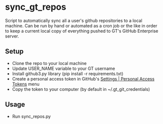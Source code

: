 sync_gt_repos
=============
Script to automatically sync all a user's github repositories to a local machine. Can be run by hand or automated as a cron job or the like in order to keep a current local copy of everything pushed to GT's GitHub Enterprise server.

Setup
-----
* Clone the repo to your local machine
* Update USER_NAME variable to your GT username
* Install github3.py library (pip install -r requirements.txt)
* Create a personal access token in GitHub's [Settings | Personal Access Tokens](https://github.gatech.edu/settings/tokens) menu
* Copy the token to your computer (by default in ~/.gt_git_credentials)

Usage
-----
* Run sync_repos.py
